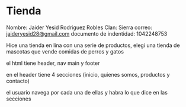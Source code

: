 # Tienda

Nombre: Jaider Yesid Rodriguez Robles
Clan: Sierra
correo: jaideryesid28@gmail.com
documento de indentidad: 1042248753

Hice una tienda en lina con una serie de productos, elegi una tienda de mascotas que vende comidas de perros y gatos

el html tiene header, nav main y footer

en el header tiene 4 secciones (inicio, quienes somos, productos y contacto)

el usuario navega por cada una de ellas y habra lo que dice en las secciones
